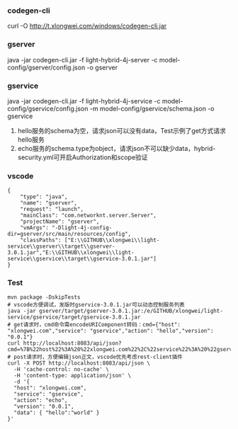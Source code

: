 ### codegen-cli
curl -O http://t.xlongwei.com/windows/codegen-cli.jar

### gserver
java -jar codegen-cli.jar -f light-hybrid-4j-server -c model-config/gserver/config.json -o gserver

### gservice
java -jar codegen-cli.jar -f light-hybrid-4j-service -c model-config/gservice/config.json -m model-config/gservice/schema.json -o gservice

1. hello服务的schema为空，请求json可以没有data，Test示例了get方式请求hello服务
2. echo服务的schema.type为object，请求json不可以缺少data，hybrid-security.yml可开启Authorization和scope验证

### vscode
```
{
    "type": "java",
    "name": "gserver",
    "request": "launch",
    "mainClass": "com.networknt.server.Server",
    "projectName": "gserver",
    "vmArgs": "-Dlight-4j-config-dir=gserver/src/main/resources/config",
    "classPaths": ["E:\\GITHUB\\xlongwei\\light-service\\gserver\\target\\gserver-3.0.1.jar","E:\\GITHUB\\xlongwei\\light-service\\gservice\\target\\gservice-3.0.1.jar"]
}
```

### Test
```
mvn package -DskipTests
# vscode方便调试，发版时gservice-3.0.1.jar可以动态控制服务列表
java -jar gserver/target/gserver-3.0.1.jar:/e/GITHUB/xlongwei/light-service/gservice/target/gservice-3.0.1.jar
# get请求时，cmd命令需encodeURIComponent转码：cmd={"host": "xlongwei.com","service": "gservice","action": "hello","version": "0.0.1"}
curl http://localhost:8083/api/json?cmd=%7B%22host%22%3A%20%22xlongwei.com%22%2C%22service%22%3A%20%22gservice%22%2C%22action%22%3A%20%22hello%22%2C%22version%22%3A%20%220.0.1%22%7D
# post请求时，方便编辑json正文，vscode优先考虑rest-client插件
curl -X POST http://localhost:8083/api/json \
  -H 'cache-control: no-cache' \
  -H 'content-type: application/json' \
  -d '{
  "host": "xlongwei.com",
  "service": "gservice",
  "action": "echo",
  "version": "0.0.1",
  "data": { "hello":"world" }
}'
```
